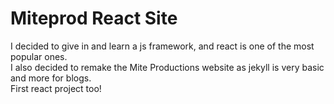 # Miteprod React Site

I decided to give in and learn a js framework, and react is one of the most popular ones.  
I also decided to remake the Mite Productions website as jekyll is very basic and more for blogs.  
First react project too!  

